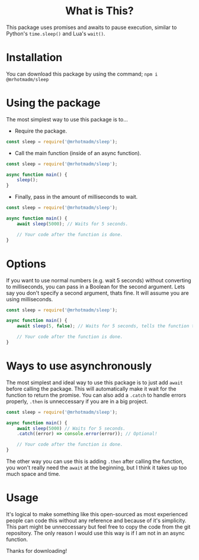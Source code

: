 <h1 align="center">What is This?</h1>

This package uses promises and awaits to pause execution, similar to Python's `time.sleep()` and Lua's `wait()`.

# Installation

You can download this package by using the command; `npm i @mrhotmadm/sleep`

# Using the package

The most simplest way to use this package is to...

* Require the package.

```js
const sleep = require('@mrhotmadm/sleep');
```

* Call the main function (inside of an async function).

```js
const sleep = require('@mrhotmadm/sleep');

async function main() {
    sleep();
}
```

* Finally, pass in the amount of milliseconds to wait.

```js
const sleep = require('@mrhotmadm/sleep');

async function main() {
    await sleep(5000); // Waits for 5 seconds.

    // Your code after the function is done.
}
```

# Options

If you want to use normal numbers (e.g. wait 5 seconds) without converting to milliseconds, you can pass in a Boolean for the second argument.
Lets say you don't specify a second argument, thats fine. It will assume you are using milliseconds.

```js
const sleep = require('@mrhotmadm/sleep');

async function main() {
    await sleep(5, false); // Waits for 5 seconds, tells the function that the first argument is not in milliseconds, so it converts for you.

    // Your code after the function is done.
}
```

# Ways to use asynchronously

The most simplest and ideal way to use this package is to just add `await` before calling the package. This will automatically make it wait for the function to return the promise.
You can also add a `.catch` to handle errors properly, `.then` is unneccessary if you are in a big project.

```js
const sleep = require('@mrhotmadm/sleep');

async function main() {
    await sleep(5000) // Waits for 5 seconds.
    .catch((error) => console.error(error)); // Optional!

    // Your code after the function is done.
}
```

The other way you can use this is adding `.then` after calling the function, you won't really need the `await` at the beginning, but I think it takes up too much space and time.

# Usage

It's logical to make something like this open-sourced as most experienced people can code this without any reference and because of it's simplicity.
This part might be unneccessary but feel free to copy the code from the git repository. The only reason I would use this way is if I am not in an async function.

Thanks for downloading!
